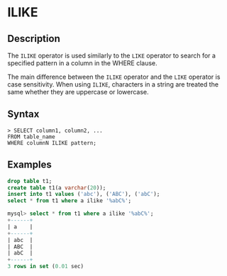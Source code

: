 # **ILIKE**

## **Description**

The `ILIKE` operator is used similarly to the `LIKE` operator to search for a specified pattern in a column in the WHERE clause.

The main difference between the `ILIKE` operator and the `LIKE` operator is case sensitivity. When using `ILIKE`, characters in a string are treated the same whether they are uppercase or lowercase.

## **Syntax**

```
> SELECT column1, column2, ...
FROM table_name
WHERE columnN ILIKE pattern;
```

## **Examples**

```sql
drop table t1;
create table t1(a varchar(20));
insert into t1 values ('abc'), ('ABC'), ('abC');
select * from t1 where a ilike '%abC%';

mysql> select * from t1 where a ilike '%abC%';
+------+
| a    |
+------+
| abc  |
| ABC  |
| abC  |
+------+
3 rows in set (0.01 sec)
```
